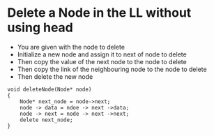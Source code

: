 # Delete a Node in the LL without using head
- You are given with the node to delete 
- Initialize a new node and assign it to next of node to delete
- Then copy the value of the next node to the node to delete
- Then copy the link of the neighbouring node to the node to delete
- Then delete the new node  

```
void deleteNode(Node* node)
{
    Node* next_node = node->next;
    node -> data = ndoe -> next ->data;
    node -> next = node -> next ->next;
    delete next_node;
}
```